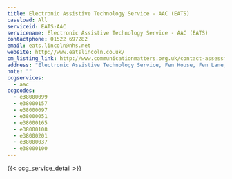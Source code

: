 ```yaml
---
title: Electronic Assistive Technology Service - AAC (EATS)
caseload: All
serviceid: EATS-AAC
servicename: Electronic Assistive Technology Service - AAC (EATS)
contactphone: 01522 697282
email: eats.lincoln@nhs.net 
website: http://www.eatslincoln.co.uk/ 
cm_listing_link: http://www.communicationmatters.org.uk/contact-assessment-service/lincolnshire-adults-aac-service
address: "Electronic Assistive Technology Service, Fen House, Fen Lane, North Hykeham, Lincoln LN6 8UZ"
note: ""
ccgservices:
  - aac
ccgcodes:
  - e38000099
  - e38000157
  - e38000097
  - e38000051
  - e38000165
  - e38000108
  - e38000201
  - e38000037
  - e38000100
---
```


{{< ccg_service_detail >}}
